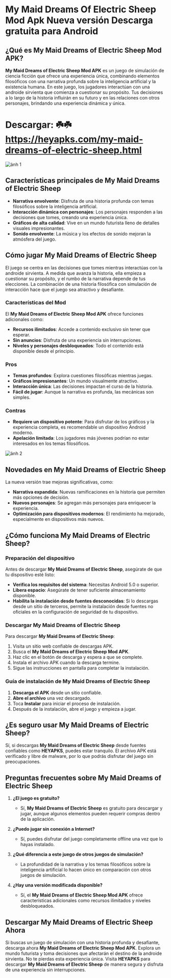 # My Maid Dreams Of Electric Sheep Mod Apk Nueva versión Descarga gratuita para Android

## ¿Qué es **My Maid Dreams of Electric Sheep Mod APK**?

**My Maid Dreams of Electric Sheep Mod APK** es un juego de simulación de ciencia ficción que ofrece una experiencia única, combinando elementos filosóficos con una narrativa profunda sobre la inteligencia artificial y la existencia humana. En este juego, los jugadores interactúan con una androide sirvienta que comienza a cuestionar su propósito. Tus decisiones a lo largo de la historia influirán en su futuro y en las relaciones con otros personajes, brindando una experiencia dinámica y única.

# Descargar: ☘️☘️ https://heyapks.com/my-maid-dreams-of-electric-sheep.html
![ảnh 1](https://github.com/user-attachments/assets/9f13a1fe-9348-42fa-ba1e-6ff66fa1995b)

## Características principales de **My Maid Dreams of Electric Sheep**

- **Narrativa envolvente**: Disfruta de una historia profunda con temas filosóficos sobre la inteligencia artificial.
- **Interacción dinámica con personajes**: Los personajes responden a las decisiones que tomes, creando una experiencia única.
- **Gráficos de alta calidad**: Vive en un mundo futurista lleno de detalles visuales impresionantes.
- **Sonido envolvente**: La música y los efectos de sonido mejoran la atmósfera del juego.

## Cómo jugar **My Maid Dreams of Electric Sheep**

El juego se centra en las decisiones que tomes mientras interactúas con la androide sirvienta. A medida que avanza la historia, ella empieza a cuestionar su propósito, y el rumbo de la narrativa depende de tus elecciones. La combinación de una historia filosófica con simulación de interacción hace que el juego sea atractivo y desafiante.

### Características del Mod

El **My Maid Dreams of Electric Sheep Mod APK** ofrece funciones adicionales como:

- **Recursos ilimitados**: Accede a contenido exclusivo sin tener que esperar.
- **Sin anuncios**: Disfruta de una experiencia sin interrupciones.
- **Niveles y personajes desbloqueados**: Todo el contenido está disponible desde el principio.

### Pros

- **Temas profundos**: Explora cuestiones filosóficas mientras juegas.
- **Gráficos impresionantes**: Un mundo visualmente atractivo.
- **Interacción única**: Las decisiones impactan el curso de la historia.
- **Fácil de jugar**: Aunque la narrativa es profunda, las mecánicas son simples.

### Contras

- **Requiere un dispositivo potente**: Para disfrutar de los gráficos y la experiencia completa, es recomendable un dispositivo Android moderno.
- **Apelación limitada**: Los jugadores más jóvenes podrían no estar interesados en los temas filosóficos.

![ảnh 2](https://github.com/user-attachments/assets/8f8a88c6-dbfc-460f-87c2-a468732de416)

## Novedades en **My Maid Dreams of Electric Sheep**

La nueva versión trae mejoras significativas, como:

- **Narrativa expandida**: Nuevas ramificaciones en la historia que permiten más opciones de decisión.
- **Nuevos personajes**: Se agregan más personajes para enriquecer la experiencia.
- **Optimización para dispositivos modernos**: El rendimiento ha mejorado, especialmente en dispositivos más nuevos.

## ¿Cómo funciona **My Maid Dreams of Electric Sheep**?

### Preparación del dispositivo

Antes de descargar **My Maid Dreams of Electric Sheep**, asegúrate de que tu dispositivo esté listo:

- **Verifica los requisitos del sistema**: Necesitas Android 5.0 o superior.
- **Libera espacio**: Asegúrate de tener suficiente almacenamiento disponible.
- **Habilita la instalación desde fuentes desconocidas**: Si lo descargas desde un sitio de terceros, permite la instalación desde fuentes no oficiales en la configuración de seguridad de tu dispositivo.

### Descargar **My Maid Dreams of Electric Sheep**

Para descargar **My Maid Dreams of Electric Sheep**:

1. Visita un sitio web confiable de descargas APK.
2. Busca el **My Maid Dreams of Electric Sheep Mod APK**.
3. Haz clic en el botón de descarga y espera a que se complete.
4. Instala el archivo APK cuando la descarga termine.
5. Sigue las instrucciones en pantalla para completar la instalación.

### Guía de instalación de **My Maid Dreams of Electric Sheep**

1. **Descarga el APK** desde un sitio confiable.
2. **Abre el archivo** una vez descargado.
3. Toca **Instalar** para iniciar el proceso de instalación.
4. Después de la instalación, abre el juego y empieza a jugar.

## ¿Es seguro usar **My Maid Dreams of Electric Sheep**?

Sí, si descargas **My Maid Dreams of Electric Sheep** desde fuentes confiables como **HEYAPKS**, puedes estar tranquilo. El archivo APK está verificado y libre de malware, por lo que podrás disfrutar del juego sin preocupaciones.

## Preguntas frecuentes sobre **My Maid Dreams of Electric Sheep**

1. **¿El juego es gratuito?**
   - Sí, **My Maid Dreams of Electric Sheep** es gratuito para descargar y jugar, aunque algunos elementos pueden requerir compras dentro de la aplicación.

2. **¿Puedo jugar sin conexión a Internet?**
   - Sí, puedes disfrutar del juego completamente offline una vez que lo hayas instalado.

3. **¿Qué diferencia a este juego de otros juegos de simulación?**
   - La profundidad de la narrativa y los temas filosóficos sobre la inteligencia artificial lo hacen único en comparación con otros juegos de simulación.

4. **¿Hay una versión modificada disponible?**
   - Sí, el **My Maid Dreams of Electric Sheep Mod APK** ofrece características adicionales como recursos ilimitados y niveles desbloqueados.

## Descargar **My Maid Dreams of Electric Sheep** Ahora

Si buscas un juego de simulación con una historia profunda y desafiante, descarga ahora **My Maid Dreams of Electric Sheep Mod APK**. Explora un mundo futurista y toma decisiones que afectarán el destino de la androide sirvienta. No te pierdas esta experiencia única. Visita **HEYAPKS** para descargar **My Maid Dreams of Electric Sheep** de manera segura y disfruta de una experiencia sin interrupciones.
